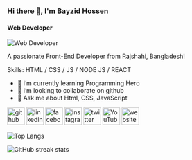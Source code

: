 ### Hi there 👋, I'm Bayzid Hossen
#### Web Developer
![Web Developer](https://scontent.fdac27-2.fna.fbcdn.net/v/t39.30808-6/397997503_1025867315287100_2818965842490115445_n.jpg?_nc_cat=103&ccb=1-7&_nc_sid=9534ce&_nc_eui2=AeEV6xD8uQxYBOo_-OvPn0leSKBYJrulJQtIoFgmu6UlC2j_N23_nlExCBv3ppwc5kCu0kJnsd79tFsHhC1GzylP&_nc_ohc=le-5Z0MJ9wEAX_UBChK&_nc_ht=scontent.fdac27-2.fna&oh=00_AfCAjEhu0s9Fr30rW9qgOSG1KdZ1u7n2BBqV7X21uvFuAg&oe=65962AD7)

A passionate Front-End Developer from Rajshahi, Bangladesh!

Skills: HTML / CSS / JS / NODE JS / REACT

- 🌱 I’m currently learning Programming Hero 
- 👯 I’m looking to collaborate on github 
- 💬 Ask me about Html, CSS, JavaScript 


[<img src='https://cdn.jsdelivr.net/npm/simple-icons@3.0.1/icons/github.svg' alt='github' height='40'>](https://github.com/bayzidhossen123)  [<img src='https://cdn.jsdelivr.net/npm/simple-icons@3.0.1/icons/linkedin.svg' alt='linkedin' height='40'>](https://www.linkedin.com/in/bayzidhossen123/)  [<img src='https://cdn.jsdelivr.net/npm/simple-icons@3.0.1/icons/facebook.svg' alt='facebook' height='40'>](https://www.facebook.com/bayzidhossen123)  [<img src='https://cdn.jsdelivr.net/npm/simple-icons@3.0.1/icons/instagram.svg' alt='instagram' height='40'>](https://www.instagram.com/bayzidhossen123/)  [<img src='https://cdn.jsdelivr.net/npm/simple-icons@3.0.1/icons/twitter.svg' alt='twitter' height='40'>](https://twitter.com/bayzidhossen123)  [<img src='https://cdn.jsdelivr.net/npm/simple-icons@3.0.1/icons/youtube.svg' alt='YouTube' height='40'>](https://www.youtube.com/channel/bayzidhossen123)  [<img src='https://cdn.jsdelivr.net/npm/simple-icons@3.0.1/icons/icloud.svg' alt='website' height='40'>](bayzidhossen123)  

![Top Langs](https://github-readme-stats.vercel.app/api/top-langs/?username=anuraghazra&layout=compact)

![GitHub streak stats](https://streak-stats.demolab.com/?user=bayzidhossen123)  


